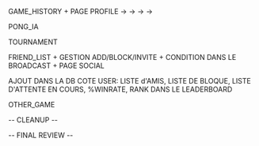 

GAME_HISTORY + PAGE PROFILE
    ->
    ->
    ->
    ->




PONG_IA

TOURNAMENT


FRIEND_LIST + GESTION ADD/BLOCK/INVITE + CONDITION DANS LE BROADCAST + PAGE SOCIAL


AJOUT DANS LA DB COTE USER: 
    LISTE d'AMIS,
    LISTE DE BLOQUE,
    LISTE D'ATTENTE EN COURS,
    %WINRATE, 
    RANK DANS LE LEADERBOARD



OTHER_GAME


-- CLEANUP --

-- FINAL REVIEW --